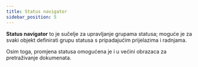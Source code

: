 ```yaml
---
title: Status navigator
sidebar_position: 5
---
```


**Status navigator** to je sučelje za upravljanje grupama statusa; moguće je za svaki objekt definirati grupu statusa s pripadajućim prijelazima i radnjama.

Osim toga, promjena statusa omogućena je i u većini obrazaca za pretraživanje dokumenata.